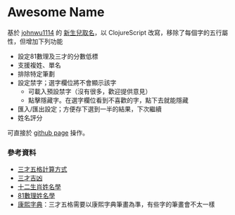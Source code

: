 # Awesome Name

基於 [johnwu1114](https://github.com/johnwu1114) 的 [新生兒取名](https://github.com/johnwu1114/chinese-name)，以 ClojureScript 改寫，移除了每個字的五行屬性，但增加下列功能

- 設定81數理及三才的分數低標
- 支援複姓、單名
- 排除特定筆劃
- 設定禁字；選字欄位將不會顯示該字
    - 可載入預設禁字（沒有很多，歡迎提供意見）
    - 點擊隱藏字。在選字欄位看到不喜歡的字，點下去就能隱藏
- 匯入/匯出設定；方便存下選到一半的結果，下次繼續
- 姓名評分

可直接於 [github page](https://kansetsu7.github.io/awesome_name/) 操作。


### 參考資料
- [三才五格計算方式](https://www.163.com/dy/article/DQJQ7PK60528ETV2.html)
- [三才吉凶](http://211-75-223-181.hinet-ip.hinet.net/mobile/destiny/name/16.html)
- [十二生肖姓名學](http://www.131.com.tw/word/b1_4.htm)
- [81數理姓名學](http://www.chaostec.com/destiny.htm)
- [康熙字典](https://kangxizidian.com/)：三才五格需要以康熙字典筆畫為準，有些字的筆畫會不太一樣
